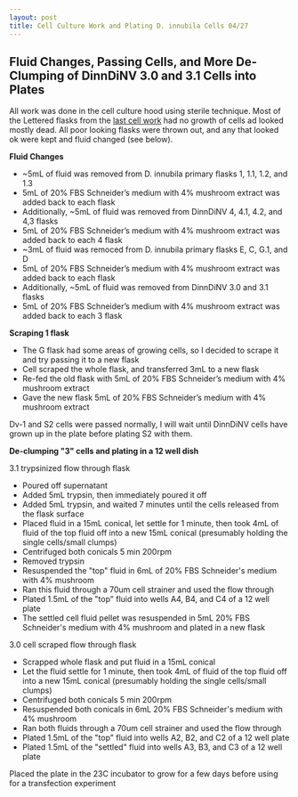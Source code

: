 ```yaml
---
layout: post
title: Cell Culture Work and Plating D. innubila Cells 04/27  
---
```


## Fluid Changes, Passing Cells, and More De-Clumping of DinnDiNV 3.0 and 3.1 Cells into Plates 

All work was done in the cell culture hood using sterile technique. Most of the Lettered flasks from the [last cell work](https://meschedl.github.io/Unckless-Lab-Notebook-Maggie/2023/04/11/Cell-work-4-11.html) had no growth of cells ad looked mostly dead. All poor looking flasks were thrown out, and any that looked ok were kept and fluid changed (see below). 

**Fluid Changes**

- ~5mL of fluid was removed from D. innubila primary flasks 1, 1.1, 1.2, and 1.3
- 5mL of 20% FBS Schneider’s medium with 4% mushroom extract was added back to each flask
- Additionally, ~5mL of fluid was removed from DinnDiNV 4, 4.1, 4.2, and 4,3 flasks
- 5mL of 20% FBS Schneider’s medium with 4% mushroom extract was added back to each 4 flask
- ~3mL of fluid was remoced from D. innubila primary flasks E, C, G.1, and D 
- 5mL of 20% FBS Schneider’s medium with 4% mushroom extract was added back to each flask
- Additionally, ~5mL of fluid was removed from DinnDiNV 3.0 and 3.1 flasks
- 5mL of 20% FBS Schneider’s medium with 4% mushroom extract was added back to each 3 flask

**Scraping 1 flask**

- The G flask had some areas of growing cells, so I decided to scrape it and try passing it to a new flask
- Cell scraped the whole flask, and transferred 3mL to a new flask
- Re-fed the old flask with 5mL of 20% FBS Schneider’s medium with 4% mushroom extract
- Gave the new flask 5mL of 20% FBS Schneider’s medium with 4% mushroom extract


Dv-1 and S2 cells were passed normally, I will wait until DinnDiNV cells have grown up in the plate before plating S2 with them. 

**De-clumping "3" cells and plating in a 12 well dish**

3.1 trypsinized flow through flask 
- Poured off supernatant 
- Added 5mL trypsin, then immediately poured it off 
- Added 5mL trypsin, and waited 7 minutes until the cells released from the flask surface 
- Placed fluid in a 15mL conical, let settle for 1 minute, then took 4mL of fluid of the top fluid off into a new 15mL conical (presumably holding the single cells/small clumps)
- Centrifuged both conicals 5 min 200rpm 
- Removed trypsin
- Resuspended the "top" fluid in 6mL of 20% FBS Schneider's medium with 4% mushroom 
- Ran this fluid through a 70um cell strainer and used the flow through 
- Plated 1.5mL of the "top" fluid into wells A4, B4, and C4 of a 12 well plate 
- The settled cell fluid pellet was resuspended in 5mL 20% FBS Schneider's medium with 4% mushroom and plated in a new flask 

3.0 cell scraped flow through flask 
- Scrapped whole flask and put fluid in a 15mL conical 
- Let the fluid settle for 1 minute, then took 4mL of fluid of the top fluid off into a new 15mL conical (presumably holding the single cells/small clumps)
- Centrifuged both conicals 5 min 200rpm 
- Resuspended both conicals in 6mL 20% FBS Schneider's medium with 4% mushroom
- Ran both fluids through a 70um cell strainer and used the flow through 
- Plated 1.5mL of the "top" fluid into wells A2, B2, and C2 of a 12 well plate 
- Plated 1.5mL of the "settled" fluid into wells A3, B3, and C3 of a 12 well plate 

Placed the plate in the 23C incubator to grow for a few days before using for a transfection experiment 
